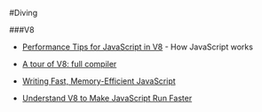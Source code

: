 #Diving

###V8

- [Performance Tips for JavaScript in V8](http://www.html5rocks.com/en/tutorials/speed/v8/) - How JavaScript works

- [A tour of V8: full compiler](http://jayconrod.com/posts/51/a-tour-of-v8-full-compiler)

- [Writing Fast, Memory-Efficient JavaScript](http://www.smashingmagazine.com/2012/11/05/writing-fast-memory-efficient-javascript/)

- [Understand V8 to Make JavaScript Run Faster](https://plainaveragemind.wordpress.com/2013/09/18/understand-v8-to-make-javascript-run-faster/)